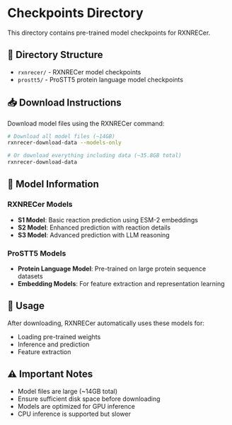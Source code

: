 # Checkpoints Directory

This directory contains pre-trained model checkpoints for RXNRECer.

## 📁 Directory Structure

- `rxnrecer/` - RXNRECer model checkpoints
- `prostt5/` - ProSTT5 protein language model checkpoints

## 📥 Download Instructions

Download model files using the RXNRECer command:

```bash
# Download all model files (~14GB)
rxnrecer-download-data --models-only

# Or download everything including data (~35.8GB total)
rxnrecer-download-data
```

## 🧠 Model Information

### RXNRECer Models
- **S1 Model**: Basic reaction prediction using ESM-2 embeddings
- **S2 Model**: Enhanced prediction with reaction details  
- **S3 Model**: Advanced prediction with LLM reasoning

### ProSTT5 Models
- **Protein Language Model**: Pre-trained on large protein sequence datasets
- **Embedding Models**: For feature extraction and representation learning

## 🚀 Usage

After downloading, RXNRECer automatically uses these models for:
- Loading pre-trained weights
- Inference and prediction
- Feature extraction

## ⚠️ Important Notes

- Model files are large (~14GB total)
- Ensure sufficient disk space before downloading
- Models are optimized for GPU inference
- CPU inference is supported but slower

